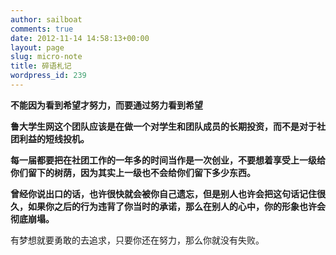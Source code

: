 ```yaml
---
author: sailboat
comments: true
date: 2012-11-14 14:58:13+00:00
layout: page
slug: micro-note
title: 碎语札记
wordpress_id: 239
---
```


**不能因为看到希望才努力，而要通过努力看到希望**

**鲁大学生网这个团队应该是在做一个对学生和团队成员的长期投资，而不是对于社团利益的短线投机。**

**每一届都要把在社团工作的一年多的时间当作是一次创业，不要想着享受上一级给你们留下的树荫，因为其实上一级也不会给你们留下多少东西。**

**曾经你说出口的话，也许很快就会被你自己遗忘，但是别人也许会把这句话记住很久，如果你之后的行为违背了你当时的承诺，那么在别人的心中，你的形象也许会彻底崩塌。**

有梦想就要勇敢的去追求，只要你还在努力，那么你就没有失败。
